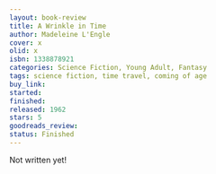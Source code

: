 ```yaml
---
layout: book-review
title: A Wrinkle in Time
author: Madeleine L'Engle
cover: x
olid: x
isbn: 1338878921
categories: Science Fiction, Young Adult, Fantasy
tags: science fiction, time travel, coming of age
buy_link:
started:
finished:
released: 1962
stars: 5
goodreads_review:
status: Finished
---
```


Not written yet!
